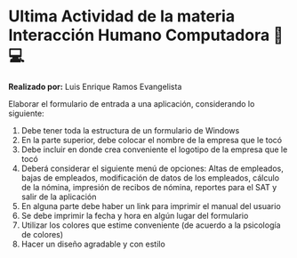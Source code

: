 # Ultima Actividad de la materia Interacción Humano Computadora :man::computer:


**Realizado por:**  Luis Enrique Ramos Evangelista

Elaborar el formulario de entrada a una aplicación, considerando lo siguiente:

1. Debe tener toda la estructura de un formulario de Windows
2. En la parte superior, debe colocar el nombre de la empresa que le tocó
3. Debe incluir en donde crea conveniente el logotipo de la empresa que le tocó
4. Deberá considerar el siguiente menú de opciones: Altas de empleados, bajas
de empleados, modificación de datos de los empleados, cálculo de la nómina,
impresión de recibos de nómina, reportes para el SAT y salir de la aplicación
5. En alguna parte debe haber un link para imprimir el manual del usuario
6. Se debe imprimir la fecha y hora en algún lugar del formulario
7. Utilizar los colores que estime conveniente (de acuerdo a la psicología de
colores)
8. Hacer un diseño agradable y con estilo

